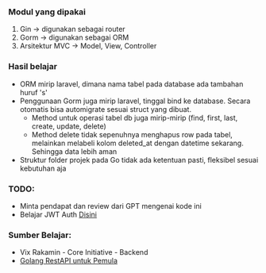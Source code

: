 ### Modul yang dipakai
1. Gin -> digunakan sebagai router
2. Gorm -> digunakan sebagai ORM
3. Arsitektur MVC -> Model, View, Controller

### Hasil belajar
- ORM mirip laravel, dimana nama tabel pada database ada tambahan huruf 's'
- Penggunaan Gorm juga mirip laravel, tinggal bind ke database. Secara otomatis bisa automigrate sesuai struct yang dibuat.
  - Method untuk operasi tabel db juga mirip-mirip (find, first, last, create, update, delete)
  - Method delete tidak sepenuhnya menghapus row pada tabel, melainkan melabeli kolom deleted_at dengan datetime sekarang. Sehingga data lebih aman
- Struktur folder projek pada Go tidak ada ketentuan pasti, fleksibel sesuai kebutuhan aja

### TODO:
- Minta pendapat dan review dari GPT mengenai kode ini
- Belajar JWT Auth [Disini](https://medium.com/skyshidigital/cara-mudah-jwt-golang-7f0f1936f4cd)

### Sumber Belajar:
- Vix Rakamin - Core Initiative - Backend
- [Golang RestAPI untuk Pemula](https://medium.com/skyshidigital/golang-restapi-untuk-pemula-ef1c345b3ef5)